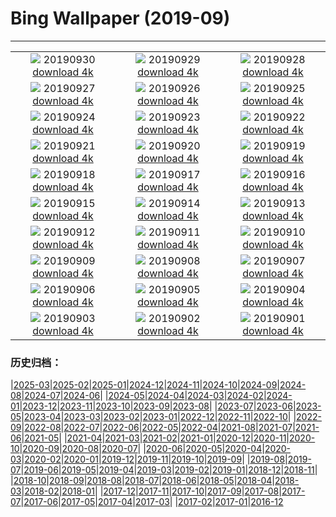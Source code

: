 # Bing Wallpaper (2019-09)
**************
| | | |
| :----: | :----: | :----: |
| ![](https://www.bing.com/th?id=OHR.DaxingPKX_EN-US3995932442_1920x1080.jpg) 20190930 [download 4k](https://www.bing.com/th?id=OHR.DaxingPKX_EN-US3995932442_UHD.jpg) | ![](https://www.bing.com/th?id=OHR.ClavijoLandscape_EN-US3832864269_1920x1080.jpg) 20190929 [download 4k](https://www.bing.com/th?id=OHR.ClavijoLandscape_EN-US3832864269_UHD.jpg) | ![](https://www.bing.com/th?id=OHR.HockingHills_EN-US3752812867_1920x1080.jpg) 20190928 [download 4k](https://www.bing.com/th?id=OHR.HockingHills_EN-US3752812867_UHD.jpg) |
| ![](https://www.bing.com/th?id=OHR.NankoweapGranaries_EN-US3648853544_1920x1080.jpg) 20190927 [download 4k](https://www.bing.com/th?id=OHR.NankoweapGranaries_EN-US3648853544_UHD.jpg) | ![](https://www.bing.com/th?id=OHR.KelpKeepers_EN-US5470053461_1920x1080.jpg) 20190926 [download 4k](https://www.bing.com/th?id=OHR.KelpKeepers_EN-US5470053461_UHD.jpg) | ![](https://www.bing.com/th?id=OHR.LofotenSurfing_EN-US2786067859_1920x1080.jpg) 20190925 [download 4k](https://www.bing.com/th?id=OHR.LofotenSurfing_EN-US2786067859_UHD.jpg) |
| ![](https://www.bing.com/th?id=OHR.UgandaGorilla_EN-US2620785147_1920x1080.jpg) 20190924 [download 4k](https://www.bing.com/th?id=OHR.UgandaGorilla_EN-US2620785147_UHD.jpg) | ![](https://www.bing.com/th?id=OHR.FeatherSerpent_EN-US2734435636_1920x1080.jpg) 20190923 [download 4k](https://www.bing.com/th?id=OHR.FeatherSerpent_EN-US2734435636_UHD.jpg) | ![](https://www.bing.com/th?id=OHR.LaMerceFireworks_EN-US2460264880_1920x1080.jpg) 20190922 [download 4k](https://www.bing.com/th?id=OHR.LaMerceFireworks_EN-US2460264880_UHD.jpg) |
| ![](https://www.bing.com/th?id=OHR.WallofPeace_EN-US2369061516_1920x1080.jpg) 20190921 [download 4k](https://www.bing.com/th?id=OHR.WallofPeace_EN-US2369061516_UHD.jpg) | ![](https://www.bing.com/th?id=OHR.ThePando_EN-US1263045290_1920x1080.jpg) 20190920 [download 4k](https://www.bing.com/th?id=OHR.ThePando_EN-US1263045290_UHD.jpg) | ![](https://www.bing.com/th?id=OHR.CommonLoon_EN-US1124304576_1920x1080.jpg) 20190919 [download 4k](https://www.bing.com/th?id=OHR.CommonLoon_EN-US1124304576_UHD.jpg) |
| ![](https://www.bing.com/th?id=OHR.Villarrica_EN-US0968684000_1920x1080.jpg) 20190918 [download 4k](https://www.bing.com/th?id=OHR.Villarrica_EN-US0968684000_UHD.jpg) | ![](https://www.bing.com/th?id=OHR.LibertyDetail_EN-US8653321844_1920x1080.jpg) 20190917 [download 4k](https://www.bing.com/th?id=OHR.LibertyDetail_EN-US8653321844_UHD.jpg) | ![](https://www.bing.com/th?id=OHR.MushroomMonth_EN-US8427258585_1920x1080.jpg) 20190916 [download 4k](https://www.bing.com/th?id=OHR.MushroomMonth_EN-US8427258585_UHD.jpg) |
| ![](https://www.bing.com/th?id=OHR.TheVochol_EN-US8201280174_1920x1080.jpg) 20190915 [download 4k](https://www.bing.com/th?id=OHR.TheVochol_EN-US8201280174_UHD.jpg) | ![](https://www.bing.com/th?id=OHR.ToothWalkingSeahorse_EN-US8055541483_1920x1080.jpg) 20190914 [download 4k](https://www.bing.com/th?id=OHR.ToothWalkingSeahorse_EN-US8055541483_UHD.jpg) | ![](https://www.bing.com/th?id=OHR.DroneGlobe_EN-US8460462558_1920x1080.jpg) 20190913 [download 4k](https://www.bing.com/th?id=OHR.DroneGlobe_EN-US8460462558_UHD.jpg) |
| ![](https://www.bing.com/th?id=OHR.MilkyWayCanyonlands_EN-US8182491072_1920x1080.jpg) 20190912 [download 4k](https://www.bing.com/th?id=OHR.MilkyWayCanyonlands_EN-US8182491072_UHD.jpg) | ![](https://www.bing.com/th?id=OHR.TowerofVoices_EN-US2297032194_1920x1080.jpg) 20190911 [download 4k](https://www.bing.com/th?id=OHR.TowerofVoices_EN-US2297032194_UHD.jpg) | ![](https://www.bing.com/th?id=OHR.TsavoGerenuk_EN-US8038094057_1920x1080.jpg) 20190910 [download 4k](https://www.bing.com/th?id=OHR.TsavoGerenuk_EN-US8038094057_UHD.jpg) |
| ![](https://www.bing.com/th?id=OHR.ArroyoGrande_EN-US7955557721_1920x1080.jpg) 20190909 [download 4k](https://www.bing.com/th?id=OHR.ArroyoGrande_EN-US7955557721_UHD.jpg) | ![](https://www.bing.com/th?id=OHR.SouthernYellow_EN-US7866720084_1920x1080.jpg) 20190908 [download 4k](https://www.bing.com/th?id=OHR.SouthernYellow_EN-US7866720084_UHD.jpg) | ![](https://www.bing.com/th?id=OHR.MountFanjing_EN-US7796798477_1920x1080.jpg) 20190907 [download 4k](https://www.bing.com/th?id=OHR.MountFanjing_EN-US7796798477_UHD.jpg) |
| ![](https://www.bing.com/th?id=OHR.ElMorro_EN-US7724975036_1920x1080.jpg) 20190906 [download 4k](https://www.bing.com/th?id=OHR.ElMorro_EN-US7724975036_UHD.jpg) | ![](https://www.bing.com/th?id=OHR.Tegallalang_EN-US7639545042_1920x1080.jpg) 20190905 [download 4k](https://www.bing.com/th?id=OHR.Tegallalang_EN-US7639545042_UHD.jpg) | ![](https://www.bing.com/th?id=OHR.Vessel_EN-US7566786118_1920x1080.jpg) 20190904 [download 4k](https://www.bing.com/th?id=OHR.Vessel_EN-US7566786118_UHD.jpg) |
| ![](https://www.bing.com/th?id=OHR.GuaitaTower_EN-US7498727693_1920x1080.jpg) 20190903 [download 4k](https://www.bing.com/th?id=OHR.GuaitaTower_EN-US7498727693_UHD.jpg) | ![](https://www.bing.com/th?id=OHR.DetroitIndustryMural_EN-US7421430527_1920x1080.jpg) 20190902 [download 4k](https://www.bing.com/th?id=OHR.DetroitIndustryMural_EN-US7421430527_UHD.jpg) | ![](https://www.bing.com/th?id=OHR.Castelbouc_EN-US7345047986_1920x1080.jpg) 20190901 [download 4k](https://www.bing.com/th?id=OHR.Castelbouc_EN-US7345047986_UHD.jpg) |

### 历史归档：

|[2025-03](/2025-03/2025-03.md)|[2025-02](/2025-02/2025-02.md)|[2025-01](/2025-01/2025-01.md)|[2024-12](/2024-12/2024-12.md)|[2024-11](/2024-11/2024-11.md)|[2024-10](/2024-10/2024-10.md)|[2024-09](/2024-09/2024-09.md)|[2024-08](/2024-08/2024-08.md)|[2024-07](/2024-07/2024-07.md)|[2024-06](/2024-06/2024-06.md)|
|[2024-05](/2024-05/2024-05.md)|[2024-04](/2024-04/2024-04.md)|[2024-03](/2024-03/2024-03.md)|[2024-02](/2024-02/2024-02.md)|[2024-01](/2024-01/2024-01.md)|[2023-12](/2023-12/2023-12.md)|[2023-11](/2023-11/2023-11.md)|[2023-10](/2023-10/2023-10.md)|[2023-09](/2023-09/2023-09.md)|[2023-08](/2023-08/2023-08.md)|
|[2023-07](/2023-07/2023-07.md)|[2023-06](/2023-06/2023-06.md)|[2023-05](/2023-05/2023-05.md)|[2023-04](/2023-04/2023-04.md)|[2023-03](/2023-03/2023-03.md)|[2023-02](/2023-02/2023-02.md)|[2023-01](/2023-01/2023-01.md)|[2022-12](/2022-12/2022-12.md)|[2022-11](/2022-11/2022-11.md)|[2022-10](/2022-10/2022-10.md)|
|[2022-09](/2022-09/2022-09.md)|[2022-08](/2022-08/2022-08.md)|[2022-07](/2022-07/2022-07.md)|[2022-06](/2022-06/2022-06.md)|[2022-05](/2022-05/2022-05.md)|[2022-04](/2022-04/2022-04.md)|[2021-08](/2021-08/2021-08.md)|[2021-07](/2021-07/2021-07.md)|[2021-06](/2021-06/2021-06.md)|[2021-05](/2021-05/2021-05.md)|
|[2021-04](/2021-04/2021-04.md)|[2021-03](/2021-03/2021-03.md)|[2021-02](/2021-02/2021-02.md)|[2021-01](/2021-01/2021-01.md)|[2020-12](/2020-12/2020-12.md)|[2020-11](/2020-11/2020-11.md)|[2020-10](/2020-10/2020-10.md)|[2020-09](/2020-09/2020-09.md)|[2020-08](/2020-08/2020-08.md)|[2020-07](/2020-07/2020-07.md)|
|[2020-06](/2020-06/2020-06.md)|[2020-05](/2020-05/2020-05.md)|[2020-04](/2020-04/2020-04.md)|[2020-03](/2020-03/2020-03.md)|[2020-02](/2020-02/2020-02.md)|[2020-01](/2020-01/2020-01.md)|[2019-12](/2019-12/2019-12.md)|[2019-11](/2019-11/2019-11.md)|[2019-10](/2019-10/2019-10.md)|[2019-09](/2019-09/2019-09.md)|
|[2019-08](/2019-08/2019-08.md)|[2019-07](/2019-07/2019-07.md)|[2019-06](/2019-06/2019-06.md)|[2019-05](/2019-05/2019-05.md)|[2019-04](/2019-04/2019-04.md)|[2019-03](/2019-03/2019-03.md)|[2019-02](/2019-02/2019-02.md)|[2019-01](/2019-01/2019-01.md)|[2018-12](/2018-12/2018-12.md)|[2018-11](/2018-11/2018-11.md)|
|[2018-10](/2018-10/2018-10.md)|[2018-09](/2018-09/2018-09.md)|[2018-08](/2018-08/2018-08.md)|[2018-07](/2018-07/2018-07.md)|[2018-06](/2018-06/2018-06.md)|[2018-05](/2018-05/2018-05.md)|[2018-04](/2018-04/2018-04.md)|[2018-03](/2018-03/2018-03.md)|[2018-02](/2018-02/2018-02.md)|[2018-01](/2018-01/2018-01.md)|
|[2017-12](/2017-12/2017-12.md)|[2017-11](/2017-11/2017-11.md)|[2017-10](/2017-10/2017-10.md)|[2017-09](/2017-09/2017-09.md)|[2017-08](/2017-08/2017-08.md)|[2017-07](/2017-07/2017-07.md)|[2017-06](/2017-06/2017-06.md)|[2017-05](/2017-05/2017-05.md)|[2017-04](/2017-04/2017-04.md)|[2017-03](/2017-03/2017-03.md)|
|[2017-02](/2017-02/2017-02.md)|[2017-01](/2017-01/2017-01.md)|[2016-12](/2016-12/2016-12.md)